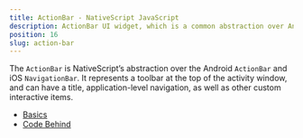 ```yaml
---
title: ActionBar - NativeScript JavaScript
description: ActionBar UI widget, which is a common abstraction over Android's AtionBar and iOS's NavigationBar. This component is displayed on the top of the windows and can have a title, application-level navigation. It could have custom interactive items as well.
position: 16
slug: action-bar
---
```

The `ActionBar` is NativeScript’s abstraction over the Android `ActionBar` and iOS `NavigationBar`. 
It represents a toolbar at the top of the activity window, and can have a title, 
application-level navigation, as well as other custom interactive items.

* [Basics](#basics)
* [Code Behind](#code-behind)